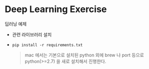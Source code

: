 Deep Learning Exercise
======================
딥러닝 예제

*  관련 라이브러리 설치
*  
  ```
  pip install -r requirements.txt
  ```
  
  > mac 에서는 기본으로 설치된  python 외에  brew 나  port 등으로 python(>=2.7) 을 새로 설치해서 진행한다.




